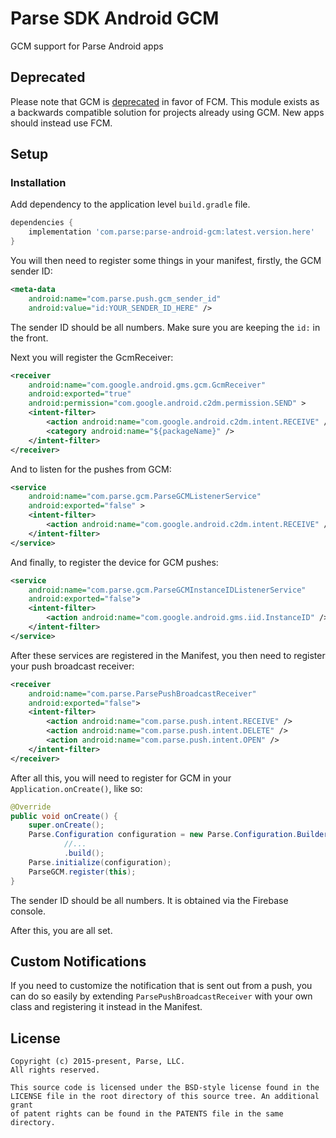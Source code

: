 # Parse SDK Android GCM
GCM support for Parse Android apps

## Deprecated
Please note that GCM is [deprecated](https://android-developers.googleblog.com/2018/04/time-to-upgrade-from-gcm-to-fcm.html) in favor of FCM. This module exists as a backwards compatible solution for projects already using GCM. New apps should instead use FCM.

## Setup

### Installation

Add dependency to the application level `build.gradle` file.

```groovy
dependencies {
    implementation 'com.parse:parse-android-gcm:latest.version.here'
}
```
You will then need to register some things in your manifest, firstly, the GCM sender ID:
```xml
<meta-data
    android:name="com.parse.push.gcm_sender_id"
    android:value="id:YOUR_SENDER_ID_HERE" />
```
The sender ID should be all numbers. Make sure you are keeping the `id:` in the front.

Next you will register the GcmReceiver:
```xml
<receiver
    android:name="com.google.android.gms.gcm.GcmReceiver"
    android:exported="true"
    android:permission="com.google.android.c2dm.permission.SEND" >
    <intent-filter>
        <action android:name="com.google.android.c2dm.intent.RECEIVE" />
        <category android:name="${packageName}" />
    </intent-filter>
</receiver>
```
And to listen for the pushes from GCM:
```xml
<service
    android:name="com.parse.gcm.ParseGCMListenerService"
    android:exported="false" >
    <intent-filter>
        <action android:name="com.google.android.c2dm.intent.RECEIVE" />
    </intent-filter>
</service>
```
And finally, to register the device for GCM pushes:
```xml
<service
    android:name="com.parse.gcm.ParseGCMInstanceIDListenerService"
    android:exported="false">
    <intent-filter>
        <action android:name="com.google.android.gms.iid.InstanceID" />
    </intent-filter>
</service>
```

After these services are registered in the Manifest, you then need to register your push broadcast receiver:
```xml
<receiver
    android:name="com.parse.ParsePushBroadcastReceiver"
    android:exported="false">
    <intent-filter>
        <action android:name="com.parse.push.intent.RECEIVE" />
        <action android:name="com.parse.push.intent.DELETE" />
        <action android:name="com.parse.push.intent.OPEN" />
    </intent-filter>
</receiver>
```
After all this, you will need to register for GCM in your `Application.onCreate()`, like so:
```java
@Override
public void onCreate() {
    super.onCreate();
    Parse.Configuration configuration = new Parse.Configuration.Builder(this)
            //...
            .build();
    Parse.initialize(configuration);
    ParseGCM.register(this);
}
```
The sender ID should be all numbers. It is obtained via the Firebase console.

After this, you are all set.

## Custom Notifications
If you need to customize the notification that is sent out from a push, you can do so easily by extending `ParsePushBroadcastReceiver` with your own class and registering it instead in the Manifest.

## License
    Copyright (c) 2015-present, Parse, LLC.
    All rights reserved.

    This source code is licensed under the BSD-style license found in the
    LICENSE file in the root directory of this source tree. An additional grant
    of patent rights can be found in the PATENTS file in the same directory.
